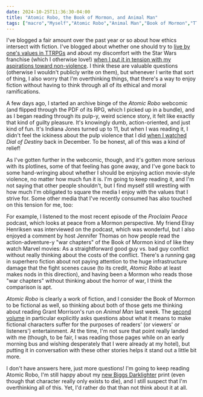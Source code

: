 ```yaml
---
date: 2024-10-25T11:36:30-04:00
title: "Atomic Robo, the Book of Mormon, and Animal Man"
tags: ["macro","Myself","Atomic Robo","Animal Man","Book of Mormon","TTRPGs","Star Wars","webcomics","Mormonism","Marvel","Elray Henriksen"]
---
```

I've blogged a fair amount over the past year or so about how ethics intersect with fiction. I've blogged about whether one should try to [live by one's values in TTRPGs](https://spencergreenhalgh.com/myself/on-games-and-values/) and about my discomfort with the Star Wars franchise (which I otherwise love!) [when I put it in tension with my aspirations toward non-violence](https://spencergreenhalgh.com/myself/star-wars-and-non-violence/). I think these are valuable questions (otherwise I wouldn't publicly write on them), but whenever I write that sort of thing, I also worry that I'm overthinking things, that there's a way to enjoy fiction without having to think through all of its ethical and moral ramifications.

A few days ago, I started an archive binge of the *Atomic Robo* webcomic (and flipped through the PDF of its RPG, which I picked up in a bundle), and as I began reading through its pulp-y, weird science story, it felt like exactly that kind of guilty pleasure. It's knowingly dumb, action-oriented, and just kind of fun. It's Indiana Jones turned up to 11, but when I was reading it, I didn't feel the ickiness about the pulp violence that I did [when I watched](https://spencergreenhalgh.com/myself/2023-12-23-kicked-off/) *Dial of Destiny* back in December. To be honest, all of this was a kind of relief! 

As I've gotten further in the webcomic, though, and it's gotten more serious with its plotlines, some of that feeling has gone away, and I've gone back to some hand-wringing about whether I should be enjoying action movie-style violence, no matter how much fun it is. I'm going to keep reading it, and I'm not saying that other people shouldn't, but I find myself still wrestling with how much I'm obligated to square the media I enjoy with the values that I strive for. Some other media that I've recently consumed has also touched on this tension for me, too:

For example, I listened to the most recent episode of the *Proclaim Peace* podcast, which looks at peace from a Mormon perspective. My friend Elray Henriksen was interviewed on the podcast, which was wonderful, but I also enjoyed a comment by host Jennifer Thomas on how people read the action-adventure-y "war chapters" of the Book of Mormon kind of like they watch Marvel movies: As a straightforward good guy vs. bad guy conflict without really thinking about the costs of the conflict. There's a running gag in superhero fiction about not paying attention to the huge infrastructure damage that the fight scenes cause (to its credit, *Atomic Robo* at least makes nods in this direction), and having been a Mormon who reads those "war chapters" without thinking about the horror of war, I think the comparison is apt.

*Atomic Robo* is clearly a work of fiction, and I consider the Book of Mormon to be fictional as well, so thinking about both of those gets me thinking about reading Grant Morrison's run on *Animal Man* last week. The [second volume](https://spencergreenhalgh.com/myself/2024-10-18-i-like/) in particular explicitly asks questions about what it means to make fictional characters suffer for the purposes of readers' (or viewers' or listeners') entertainment. At the time, I'm not sure that point really landed with me (though, to be fair, I was reading those pages while on an early morning bus and wishing desperately that I were already at my hotel), but putting it in conversation with these other stories helps it stand out a little bit more. 

I don't have answers here, just more questions! I'm going to keep reading Atomic Robo, I'm still happy about my [new Biggs Darklighter](https://spencergreenhalgh.com/myself/2024-10-14-over-the/) print (even though that character really only exists to die), and I still suspect that I'm overthinking all of this. Yet, I'd rather do that than not think about it at all.